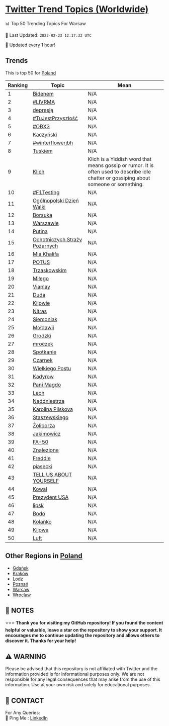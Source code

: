 [Twitter Trend Topics (Worldwide)](https://github.com/ErcinDedeoglu/Twitter-Trend-Topics)
==========


📊 Top 50 Trending Topics For Warsaw

📆 Last Updated: `2023-02-23 12:17:32 UTC`

🔧 Updated every 1 hour!


## Trends

This is top 50 for [Poland](</Poland>)

| Ranking | Topic | Mean |
| ------- | ------------ | ------------ |
| 1 | [Bidenem](http://twitter.com/search?q=Bidenem) | N/A |
| 2 | [#LIVRMA](http://twitter.com/search?q=%23LIVRMA) | N/A |
| 3 | [depresją](http://twitter.com/search?q=depresj%c4%85) | N/A |
| 4 | [#TuJestPrzyszłość](http://twitter.com/search?q=%23TuJestPrzysz%c5%82o%c5%9b%c4%87) | N/A |
| 5 | [#OBX3](http://twitter.com/search?q=%23OBX3) | N/A |
| 6 | [Kaczyński](http://twitter.com/search?q=Kaczy%c5%84ski) | N/A |
| 7 | [#winterflowerjbh](http://twitter.com/search?q=%23winterflowerjbh) | N/A |
| 8 | [Tuskiem](http://twitter.com/search?q=Tuskiem) | N/A |
| 9 | [Klich](http://twitter.com/search?q=Klich) | Klich is a Yiddish word that means gossip or rumor. It is often used to describe idle chatter or gossiping about someone or something. |
| 10 | [#F1Testing](http://twitter.com/search?q=%23F1Testing) | N/A |
| 11 | [Ogólnopolski Dzień Walki](http://twitter.com/search?q=Og%c3%b3lnopolski+Dzie%c5%84+Walki) | N/A |
| 12 | [Borsuka](http://twitter.com/search?q=Borsuka) | N/A |
| 13 | [Warszawie](http://twitter.com/search?q=Warszawie) | N/A |
| 14 | [Putina](http://twitter.com/search?q=Putina) | N/A |
| 15 | [Ochotniczych Straży Pożarnych](http://twitter.com/search?q=Ochotniczych+Stra%c5%bcy+Po%c5%bcarnych) | N/A |
| 16 | [Mia Khalifa](http://twitter.com/search?q=Mia+Khalifa) | N/A |
| 17 | [POTUS](http://twitter.com/search?q=POTUS) | N/A |
| 18 | [Trzaskowskim](http://twitter.com/search?q=Trzaskowskim) | N/A |
| 19 | [Miłego](http://twitter.com/search?q=Mi%c5%82ego) | N/A |
| 20 | [Viaplay](http://twitter.com/search?q=Viaplay) | N/A |
| 21 | [Duda](http://twitter.com/search?q=Duda) | N/A |
| 22 | [Kijowie](http://twitter.com/search?q=Kijowie) | N/A |
| 23 | [Nitras](http://twitter.com/search?q=Nitras) | N/A |
| 24 | [Siemoniak](http://twitter.com/search?q=Siemoniak) | N/A |
| 25 | [Mołdawii](http://twitter.com/search?q=Mo%c5%82dawii) | N/A |
| 26 | [Grodzki](http://twitter.com/search?q=Grodzki) | N/A |
| 27 | [mroczek](http://twitter.com/search?q=mroczek) | N/A |
| 28 | [Spotkanie](http://twitter.com/search?q=Spotkanie) | N/A |
| 29 | [Czarnek](http://twitter.com/search?q=Czarnek) | N/A |
| 30 | [Wielkiego Postu](http://twitter.com/search?q=Wielkiego+Postu) | N/A |
| 31 | [Kadyrow](http://twitter.com/search?q=Kadyrow) | N/A |
| 32 | [Pani Magdo](http://twitter.com/search?q=Pani+Magdo) | N/A |
| 33 | [Lech](http://twitter.com/search?q=Lech) | N/A |
| 34 | [Naddniestrza](http://twitter.com/search?q=Naddniestrza) | N/A |
| 35 | [Karolina Pliskova](http://twitter.com/search?q=Karolina+Pliskova) | N/A |
| 36 | [Staszewskiego](http://twitter.com/search?q=Staszewskiego) | N/A |
| 37 | [Żoliborza](http://twitter.com/search?q=%c5%bboliborza) | N/A |
| 38 | [Jakimowicz](http://twitter.com/search?q=Jakimowicz) | N/A |
| 39 | [FA-50](http://twitter.com/search?q=FA-50) | N/A |
| 40 | [Znalezione](http://twitter.com/search?q=Znalezione) | N/A |
| 41 | [Freddie](http://twitter.com/search?q=Freddie) | N/A |
| 42 | [piasecki](http://twitter.com/search?q=piasecki) | N/A |
| 43 | [TELL US ABOUT YOURSELF](http://twitter.com/search?q=TELL+US+ABOUT+YOURSELF) | N/A |
| 44 | [Kowal](http://twitter.com/search?q=Kowal) | N/A |
| 45 | [Prezydent USA](http://twitter.com/search?q=Prezydent+USA) | N/A |
| 46 | [lipsk](http://twitter.com/search?q=lipsk) | N/A |
| 47 | [Bodo](http://twitter.com/search?q=Bodo) | N/A |
| 48 | [Kolanko](http://twitter.com/search?q=Kolanko) | N/A |
| 49 | [Kijowa](http://twitter.com/search?q=Kijowa) | N/A |
| 50 | [Luft](http://twitter.com/search?q=Luft) | N/A |



## Other Regions in [Poland](</Poland>)

* [Gdańsk](</Poland/Gdańsk.md>)
* [Kraków](</Poland/Kraków.md>)
* [Lodz](</Poland/Lodz.md>)
* [Poznań](</Poland/Poznań.md>)
* [Warsaw](</Poland/Warsaw.md>)
* [Wroclaw](</Poland/Wroclaw.md>)



## 📝 NOTES

⭐⭐⭐ **Thank you for visiting my GitHub repository! If you found the content helpful or valuable, leave a star on the repository to show your support. It encourages me to continue updating the repository and allows others to discover it. Thanks for your help!**


## ⚠️ WARNING

Please be advised that this repository is not affiliated with Twitter and the information provided is for informational purposes only. We are not responsible for any legal consequences that may arise from the use of this information. Use at your own risk and solely for educational purposes.


## 📨 CONTACT

 For Any Queries:  
            🏓 Ping Me : [LinkedIn](https://www.linkedin.com/in/ercindedeoglu/)
